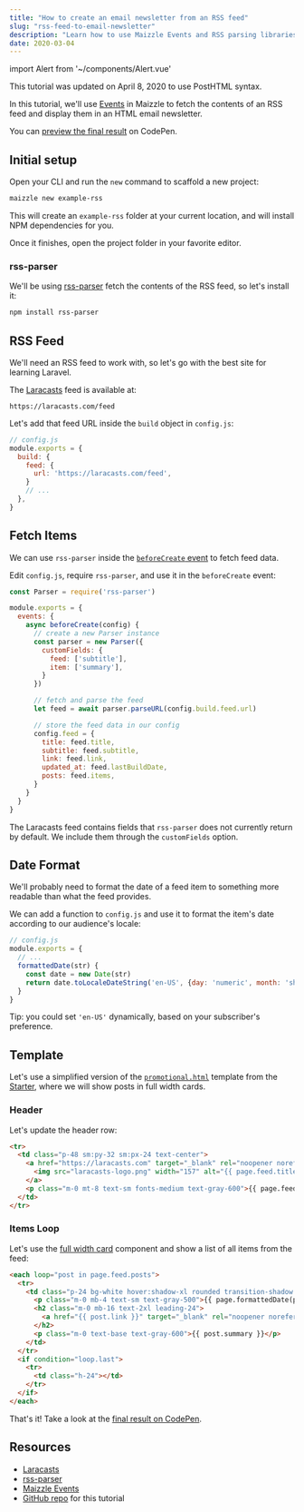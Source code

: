 ```yaml
---
title: "How to create an email newsletter from an RSS feed"
slug: "rss-feed-to-email-newsletter"
description: "Learn how to use Maizzle Events and RSS parsing libraries to create an email newsletter from an (atom) RSS feed."
date: 2020-03-04
---
```


import Alert from '~/components/Alert.vue'

<alert>This tutorial was updated on April 8, 2020 to use PostHTML syntax.</alert>

In this tutorial, we'll use [Events](/docs/events/) in Maizzle to fetch the contents of an RSS feed and display them in an HTML email newsletter.

You can [preview the final result](https://codepen.io/maizzle/pen/ExjvmdP?editors=1000) on CodePen.

## Initial setup

Open your CLI and run the `new` command to scaffold a new project:

```bash
maizzle new example-rss
```

This will create an `example-rss` folder at your current location, and will install NPM dependencies for you.

Once it finishes, open the project folder in your favorite editor.

### rss-parser

We'll be using [rss-parser](https://www.npmjs.com/package/rss-parser) fetch the contents of the RSS feed, so let's install it:

```bash
npm install rss-parser
```

## RSS Feed

We'll need an RSS feed to work with, so let's go with the best site for learning Laravel. 

The [Laracasts](https://laracasts.com) feed is available at:

```
https://laracasts.com/feed
```

Let's add that feed URL inside the `build` object in `config.js`:

```js
// config.js
module.exports = {
  build: {
    feed: {
      url: 'https://laracasts.com/feed',
    }
    // ...
  },
}
```

## Fetch Items

We can use `rss-parser` inside the [`beforeCreate` event](/docs/events/#beforecreate) to fetch feed data.

Edit `config.js`, require `rss-parser`, and use it in the `beforeCreate` event:

```js
const Parser = require('rss-parser')

module.exports = {
  events: {
    async beforeCreate(config) {
      // create a new Parser instance
      const parser = new Parser({
        customFields: {
          feed: ['subtitle'],
          item: ['summary'],
        }
      })

      // fetch and parse the feed
      let feed = await parser.parseURL(config.build.feed.url)

      // store the feed data in our config
      config.feed = {
        title: feed.title,
        subtitle: feed.subtitle,
        link: feed.link,
        updated_at: feed.lastBuildDate,
        posts: feed.items,
      }
    }
  }
}
```

<alert>The Laracasts feed contains fields that <code>rss-parser</code> does not currently return by default. We include them through the <code>customFields</code> option.</alert>

## Date Format

We'll probably need to format the date of a feed item to something more readable than what the feed provides. 

We can add a function to `config.js` and use it to format the item's date according to our audience's locale:

```js
// config.js
module.exports = {
  // ...
  formattedDate(str) {
    const date = new Date(str)
    return date.toLocaleDateString('en-US', {day: 'numeric', month: 'short', year: 'numeric'})
  }
}
```

<alert>Tip: you could set <code>'en-US'</code> dynamically, based on your subscriber's preference.</alert>

## Template

Let's use a simplified version of the [`promotional.html`](https://github.com/maizzle/maizzle/blob/master/src/templates/promotional.html) template from the [Starter](https://github.com/maizzle/maizzle/), where we will show posts in full width cards.

### Header

Let's update the header row:

```html
<tr>
  <td class="p-48 sm:py-32 sm:px-24 text-center">
    <a href="https://laracasts.com" target="_blank" rel="noopener noreferrer">
      <img src="laracasts-logo.png" width="157" alt="{{ page.feed.title }}">
    </a>
    <p class="m-0 mt-8 text-sm fonts-medium text-gray-600">{{ page.feed.subtitle }}</p>
  </td>
</tr>
```

### Items Loop

Let's use the [full width card](https://github.com/maizzle/maizzle/blob/master/src/templates/promotional.html#L53-L63) component and show a list of all items from the feed:

```html
<each loop="post in page.feed.posts">
  <tr>
    <td class="p-24 bg-white hover:shadow-xl rounded transition-shadow duration-300">
      <p class="m-0 mb-4 text-sm text-gray-500">{{ page.formattedDate(post.pubDate) }}</p>
      <h2 class="m-0 mb-16 text-2xl leading-24">
        <a href="{{ post.link }}" target="_blank" rel="noopener noreferrer" class="text-gray-800 hover:text-gray-700 no-underline transition-colors duration-300">{{ post.title }}</a>
      </h2>
      <p class="m-0 text-base text-gray-600">{{ post.summary }}</p>
    </td>
  </tr>
  <if condition="loop.last">
    <tr>
      <td class="h-24"></td>
    </tr>    
  </if>
</each>
```

That's it! Take a look at the [final result on CodePen](https://codepen.io/maizzle/pen/ExjvmdP?editors=1000).

## Resources

- [Laracasts](https://laracasts.com/)
- [rss-parser](https://www.npmjs.com/package/rss-parser)
- [Maizzle Events](/docs/events/)
- [GitHub repo](https://github.com/maizzle/example-rss) for this tutorial

